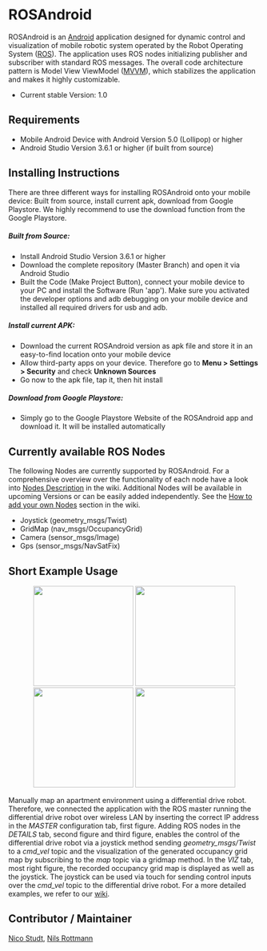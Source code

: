 # ROSAndroid

ROSAndroid is an [Android](https://www.android.com/) application designed for dynamic control and visualization of mobile robotic system operated by the Robot Operating System ([ROS](http://wiki.ros.org/)). The application uses ROS nodes initializing publisher and subscriber with standard ROS messages. The overall code architecture pattern is Model View ViewModel ([MVVM]([https://en.wikipedia.org/wiki/Model%E2%80%93view%E2%80%93viewmodel](https://en.wikipedia.org/wiki/Model–view–viewmodel))), which stabilizes the application and makes it highly customizable. 

- Current stable Version: 1.0

## Requirements

- Mobile Android Device with Android Version 5.0 (Lollipop) or higher
- Android Studio Version 3.6.1 or higher (if built from source)

## Installing Instructions

There are three different ways for installing ROSAndroid onto your mobile device: Built from source, install current apk, download from Google Playstore. We highly recommend to use the download function from the Google Playstore.

##### Built from Source:

- Install Android Studio Version 3.6.1 or higher
- Download the complete repository (Master Branch) and open it via Android Studio
- Built the Code (Make Project Button), connect your mobile device to your PC and install the Software (Run 'app'). Make sure you activated the developer options and adb debugging on your mobile device and installed all required drivers for usb and adb.

##### Install current APK:

- Download the current ROSAndroid version as apk file and store it in an easy-to-find location onto your mobile device
- Allow third-party apps on your device. Therefore go to **Menu > Settings > Security** and check **Unknown Sources** 
- Go now to the apk file, tap it, then hit install

##### Download from Google Playstore:

- Simply go to the Google Playstore Website of the ROSAndroid app and download it. It will be installed automatically

## Currently available ROS Nodes

The following Nodes are currently supported by ROSAndroid. For a comprehensive overview over the functionality of each node have a look into [Nodes Description]() in the wiki. Additional Nodes will be available in upcoming Versions or can be easily added independently. See the [How to add your own Nodes]() section in the wiki. 

- Joystick (geometry_msgs/Twist)
- GridMap (nav_msgs/OccupancyGrid)
- Camera (sensor_msgs/Image)
- Gps (sensor_msgs/NavSatFix)

## Short Example Usage

<p float="left" align="middle">
  <img src="/images/ShortExample01.jpeg" width="200 hspace="50" />
  <img src="/images/ShortExample02.jpeg" width="200 hspace="50" />
  <img src="/images/ShortExample03.jpeg" width="200 hspace="50" />
  <img src="/images/ShortExample04.jpeg" width="200 hspace="50" />
</p>


Manually map an apartment environment using a differential drive robot. Therefore, we connected the application with the ROS master running the differential drive robot over wireless LAN by inserting the correct IP address in the *MASTER* configuration tab, first figure. Adding ROS nodes in the *DETAILS* tab, second figure and third figure, enables the control of the differential drive robot via a joystick method sending *geometry\_msgs/Twist* to a *cmd\_vel* topic and the visualization of the generated occupancy grid map by subscribing to the *map* topic via a gridmap method. In the *VIZ* tab, most right figure, the recorded occupancy grid map is displayed as well as the joystick. The joystick can be used via touch for sending control inputs over the *cmd\_vel* topic to the differential drive robot. For a more detailed examples, we refer to our [wiki]().

## Contributor / Maintainer

[Nico Studt](), [Nils Rottmann](https://nrottmann.github.io/)